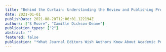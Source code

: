 ```yaml
---
title: "Behind the Curtain: Understanding the Review and Publishing Process for a Peer-Reviewed Research Journal in Higher Education"
date: 2021-01-01
publishDate: 2021-08-20T12:06:01.122194Z
authors: ["S Moore", "Camille Dickson-Deane"]
publication_types: ["2"]
abstract: ""
featured: false
publication: "*What Journal Editors Wish Authors Knew About Academic Publishing*"
---
```


